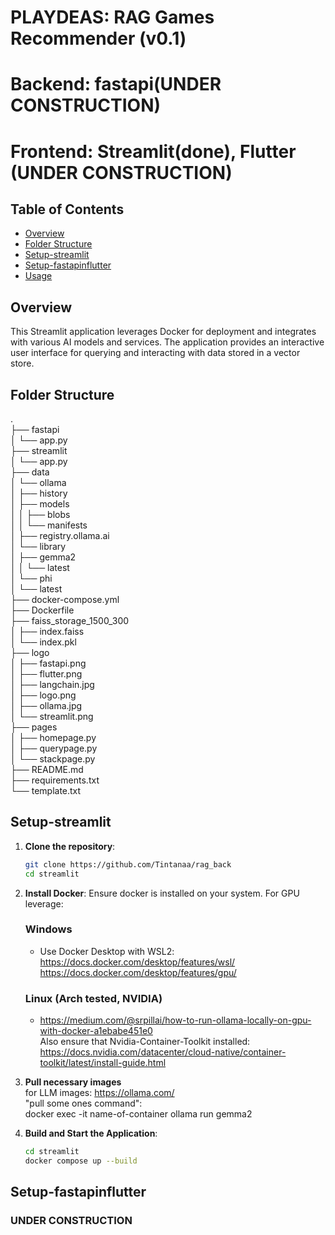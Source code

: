 # PLAYDEAS: RAG Games Recommender (v0.1)
# Backend: fastapi(UNDER CONSTRUCTION)
# Frontend: Streamlit(done), Flutter (UNDER CONSTRUCTION)

## Table of Contents
- [Overview](#overview)
- [Folder Structure](#folder-structure)
- [Setup-streamlit](#setup-streamlit)
- [Setup-fastapinflutter](#setup-fastapinflutter)
- [Usage](#usage)

## Overview
This Streamlit application leverages Docker for deployment and integrates with various AI models and services. The application provides an interactive user interface for querying and interacting with data stored in a vector store.

## Folder Structure
.  
├── fastapi  
│   └── app.py  
├── streamlit  
│   └── app.py  
├── data  
│   └── ollama  
│       ├── history  
│       ├── models  
│       │   ├── blobs  
│       │   └── manifests  
│       ├── registry.ollama.ai  
│       └── library  
│           ├── gemma2  
│           │   └── latest  
│           └── phi  
│               └── latest  
├── docker-compose.yml  
├── Dockerfile  
├── faiss_storage_1500_300  
│   ├── index.faiss  
│   └── index.pkl  
├── logo  
│   ├── fastapi.png  
│   ├── flutter.png  
│   ├── langchain.jpg  
│   ├── logo.png  
│   ├── ollama.jpg  
│   └── streamlit.png  
├── pages  
│   ├── homepage.py  
│   ├── querypage.py  
│   └── stackpage.py  
├── README.md  
├── requirements.txt  
└── template.txt  



## Setup-streamlit
1. **Clone the repository**:
   ```bash
   git clone https://github.com/Tintanaa/rag_back
   cd streamlit

2. **Install Docker**: 
   Ensure docker is installed on your system. 
   For GPU leverage: 
   ### Windows 
   - Use Docker Desktop with WSL2: https://docs.docker.com/desktop/features/wsl/ https://docs.docker.com/desktop/features/gpu/  
   ### Linux (Arch tested, NVIDIA)
   - https://medium.com/@srpillai/how-to-run-ollama-locally-on-gpu-with-docker-a1ebabe451e0  
   Also ensure that Nvidia-Container-Toolkit installed: https://docs.nvidia.com/datacenter/cloud-native/container-toolkit/latest/install-guide.html

3. **Pull necessary images**  
   for LLM images: https://ollama.com/  
   "pull some ones command":  
   docker exec -it name-of-container ollama run gemma2  

4. **Build and Start the Application**:
   ```bash
   cd streamlit
   docker compose up --build

## Setup-fastapinflutter
### UNDER CONSTRUCTION